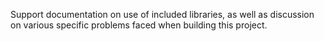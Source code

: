 Support documentation on use of included libraries, as well as discussion on various specific problems faced when building this project. 
